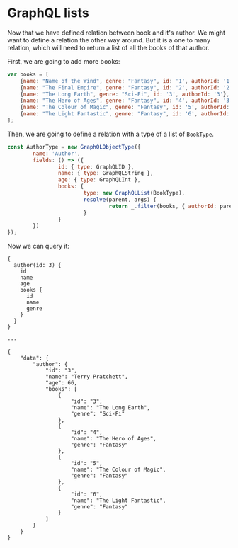 # GraphQL lists

Now that we have defined relation between book and it's author. We might want to define a relation the other way around. But it is a one to many relation, which will need to return a list of all the books of that author.

First, we are going to add more books:

```js
var books = [
    {name: "Name of the Wind", genre: "Fantasy", id: '1', authorId: '1'},
    {name: "The Final Empire", genre: "Fantasy", id: '2', authorId: '2'},
    {name: "The Long Earth", genre: "Sci-Fi", id: '3', authorId: '3'},
    {name: "The Hero of Ages", genre: "Fantasy", id: '4', authorId: '3'},
    {name: "The Colour of Magic", genre: "Fantasy", id: '5', authorId: '3'},
    {name: "The Light Fantastic", genre: "Fantasy", id: '6', authorId: '3'}
];
```

Then, we are going to define a relation with a type of a list of `BookType`.

```js
const AuthorType = new GraphQLObjectType({
        name: 'Author',
        fields: () => ({
                id: { type: GraphQLID },
                name: { type: GraphQLString },
                age: { type: GraphQLInt },
                books: {
                        type: new GraphQLList(BookType),
                        resolve(parent, args) {
                                return _.filter(books, { authorId: parent.id });
                        }
                }
        })
});
```

Now we can query it:

```
{
  author(id: 3) {
    id
    name
    age
    books {
      id
      name
      genre
    }
  }
}

---

{
    "data": {
        "author": {
            "id": "3",
            "name": "Terry Pratchett",
            "age": 66,
            "books": [
                {
                    "id": "3",
                    "name": "The Long Earth",
                    "genre": "Sci-Fi"
                },
                {
                    "id": "4",
                    "name": "The Hero of Ages",
                    "genre": "Fantasy"
                },
                {
                    "id": "5",
                    "name": "The Colour of Magic",
                    "genre": "Fantasy"
                },
                {
                    "id": "6",
                    "name": "The Light Fantastic",
                    "genre": "Fantasy"
                }
            ]
        }
    }
}

```